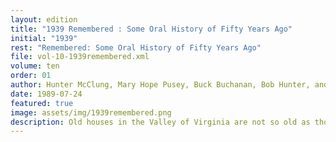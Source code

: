 ```yaml
---
layout: edition
title: "1939 Remembered : Some Oral History of Fifty Years Ago"
initial: "1939"
rest: "Remembered: Some Oral History of Fifty Years Ago"
file: vol-10-1939remembered.xml
volume: ten
order: 01
author: Hunter McClung, Mary Hope Pusey, Buck Buchanan, Bob Hunter, and Mary Frances Cummings
date: 1989-07-24
featured: true
image: assets/img/1939remembered.png
description: Old houses in the Valley of Virginia are not so old as those in Tidewater, but there are some of them of very great importance as keystones in history. Red House is one of these.
---
```

